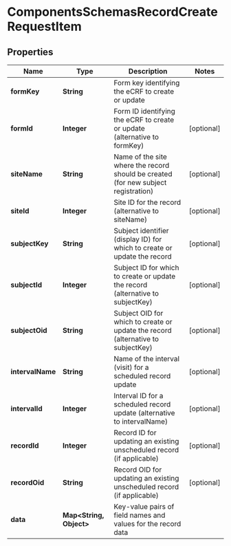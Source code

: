

# ComponentsSchemasRecordCreateRequestItem


## Properties

| Name | Type | Description | Notes |
|------------ | ------------- | ------------- | -------------|
|**formKey** | **String** | Form key identifying the eCRF to create or update |  |
|**formId** | **Integer** | Form ID identifying the eCRF to create or update (alternative to formKey) |  [optional] |
|**siteName** | **String** | Name of the site where the record should be created (for new subject registration) |  [optional] |
|**siteId** | **Integer** | Site ID for the record (alternative to siteName) |  [optional] |
|**subjectKey** | **String** | Subject identifier (display ID) for which to create or update the record |  [optional] |
|**subjectId** | **Integer** | Subject ID for which to create or update the record (alternative to subjectKey) |  [optional] |
|**subjectOid** | **String** | Subject OID for which to create or update the record (alternative to subjectKey) |  [optional] |
|**intervalName** | **String** | Name of the interval (visit) for a scheduled record update |  [optional] |
|**intervalId** | **Integer** | Interval ID for a scheduled record update (alternative to intervalName) |  [optional] |
|**recordId** | **Integer** | Record ID for updating an existing unscheduled record (if applicable) |  [optional] |
|**recordOid** | **String** | Record OID for updating an existing unscheduled record (if applicable) |  [optional] |
|**data** | **Map&lt;String, Object&gt;** | Key-value pairs of field names and values for the record data |  |



